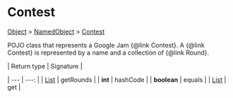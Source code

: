 
# Contest

[Object]() > [NamedObject](nullfr/faylixe/googlecodejam/client/common/NamedObject.md) > [Contest](nullfr/faylixe/googlecodejam/client/Contest.md)


<p>POJO class that represents a Google Jam {@link Contest}.
 A {@link Contest} is represented by a name and a
 collection of {@link Round}.</p>

| Return type | Signature |

| --- | ---: |
| [List]() | getRounds |
| **int** | hashCode |
| **boolean** | equals |
| [List]() | get |

